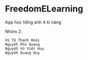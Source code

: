 # FreedomELearning
App học tiếng anh 4 kĩ năng

Nhóm 2:

    Vũ Tô Thanh Hoài
    Nguyễn Phú Quang
    Nguyễn Vũ Việt Huy
    Nguyễn Quang Huy
